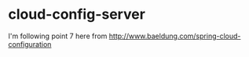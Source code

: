 # cloud-config-server

I'm following point 7 here from http://www.baeldung.com/spring-cloud-configuration
          

